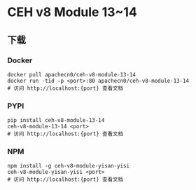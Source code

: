 # CEH v8 Module 13~14

## 下载

### Docker

```
docker pull apachecn0/ceh-v8-module-13-14
docker run -tid -p <port>:80 apachecn0/ceh-v8-module-13-14
# 访问 http://localhost:{port} 查看文档
```

### PYPI

```
pip install ceh-v8-module-13-14
ceh-v8-module-13-14 <port>
# 访问 http://localhost:{port} 查看文档
```

### NPM

```
npm install -g ceh-v8-module-yisan-yisi
ceh-v8-module-yisan-yisi <port>
# 访问 http://localhost:{port} 查看文档
```